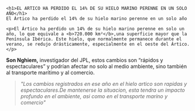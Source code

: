 <!DOCTYPE html>
<html lang="en">
<head>
<meta charset="UTF-8">
<meta name="viewport" content="width=device-width, initial-scale=1.0">
    <title>Plantilla</title>
    <meta name="description" content="Esto es la descripción de mi página web">
    <meta name="keywords" content="html, ejercicio, ejercicio1, ejemplo">
    <meta name="author" content="Juan Profesor">
    <meta name="application-name" content="Plantilla.html">
    <meta name="generator" content="VSCode">
<link rel="icon" sizes="64x64" href="C:\Users\migueldiosdado05\Desktop\LENGUAJE DE MARCA\LENGUAJE-DE-MARCAS-1\assets\icons\Captura-de-pantalla-2025-09-22-092327.jpg"
head>
<body>

    <h1>EL ARTICO HA PERDIDO EL 14% DE SU HIELO MARINO PERENNE EN UN SOLO AÑO</h1>
    El Ártico ha perdido el 14% de su hielo marino perenne en un solo año

    <p>El Ártico ha perdido un 14% de su hielo marino perenne en solo un año, lo que equivale a <b>720.000 km²</b>,una superficie mayor que la Península Ibérica. Este hielo, que normalmente permanece durante el verano, se redujo drásticamente, especialmente en el oeste del Ártico.</p>
<p><b>Son Nghiem,</b> investigador del JPL, estos cambios son “rápidos y espectaculares” y podrían afectar no solo al medio ambiente, sino también al transporte marítimo y al comercio.</p></del></>
    <blockquote cite="http://www.google.es"><i>"Los cambios registrados en ese año en el hielo artico son rapidas y espectaculares.De mantenerse la situacion, esta tendra un impacto profundo en el ambiente, asi como en el transporte marino y comercio"</i> </blockquote>

<body>
</html>
